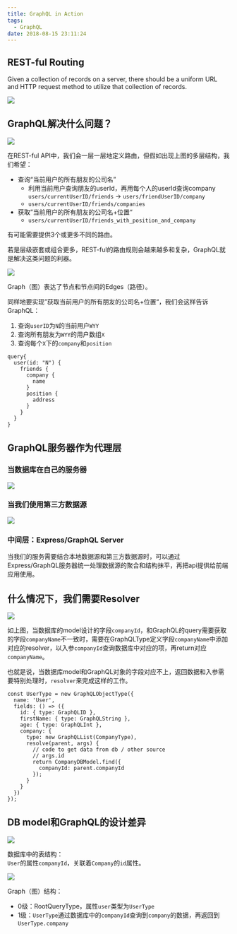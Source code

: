 ```yaml
---
title: GraphQL in Action
tags:
  - GraphQL
date: 2018-08-15 23:11:24
---
```


## REST-ful Routing

Given a collection of records on a server, there should be a uniform URL and HTTP request method to utilize that collection of records.

![](http://sinacloud.net/woodysblog/img/restful-api.png)

## GraphQL解决什么问题？

![](http://sinacloud.net/woodysblog/img/what-problem-GraphQL-solve.png)

在REST-ful API中，我们会一层一层地定义路由，但假如出现上图的多层结构，我们希望：

* 查询“当前用户的所有朋友的公司名” 
  * 利用当前用户查询朋友的userId，再用每个人的userId查询company `users/currentUserID/friends` -> `users/friendUserID/company`
  * `users/currentUserID/friends/companies` 
* 获取”当前用户的所有朋友的公司名+位置“
  * `users/currentUserID/friends_with_position_and_company`

有可能需要提供3个或更多不同的路由。

若是层级嵌套或组合更多，REST-ful的路由规则会越来越多和复杂，GraphQL就是解决这类问题的利器。

![](http://sinacloud.net/woodysblog/img/graph.png)

Graph（图）表达了节点和节点间的Edges（路径）。

同样地要实现”获取当前用户的所有朋友的公司名+位置“，我们会这样告诉GraphQL：

1. 查询`userID`为`N`的当前用户`WYY`
2. 查询所有朋友为`WYY`的用户数组`X`
3. 查询每个`X`下的`company`和`position`

```
query{
  user(id: "N") {
    friends {
      company {
        name
      }
      position {
        address
      }
    }
  }
}
```

## GraphQL服务器作为代理层

### 当数据库在自己的服务器

![](http://sinacloud.net/woodysblog/img/graphql-as-proxy-1.png)

### 当我们使用第三方数据源

![](http://sinacloud.net/woodysblog/img/graphql-as-proxy-2.png)

### 中间层：Express/GraphQL Server

当我们的服务需要结合本地数据源和第三方数据源时，可以通过Express/GraphQL服务器统一处理数据源的聚合和结构抹平，再把api提供给前端应用使用。

## 什么情况下，我们需要Resolver

![](http://sinacloud.net/woodysblog/img/what-resolver-does.png)

如上图，当数据库的model设计的字段`companyId`，和GraphQL的query需要获取的字段`companyName`不一致时，需要在GraphQLType定义字段`companyName`中添加对应的resolver，以入参`companyId`查询数据库中对应的项，再return对应`companyName`。

也就是说，当数据库model和GraphQL对象的字段对应不上，返回数据和入参需要特别处理时，`resolver`来完成这样的工作。

```
const UserType = new GraphQLObjectType({
  name: 'User',
  fields: () => ({
    id: { type: GraphQLID },
    firstName: { type: GraphQLString },
    age: { type: GraphQLInt },
    company: {
      type: new GraphQLList(CompanyType),
      resolve(parent, args) {
        // code to get data from db / other source
        // args.id
        return CompanyDBModel.find({
          companyId: parent.companyId
        });
      }
    }
  })
});
```

## DB model和GraphQL的设计差异

![](http://sinacloud.net/woodysblog/img/model-in-reality.png)

数据库中的表结构：  
`User`的属性`companyId`，关联着`Company`的`id`属性。

![](http://sinacloud.net/woodysblog/img/query-in-graphql.png)

Graph（图）结构：  

* 0级：RootQueryType，属性`user`类型为`UserType`
* 1级：`UserType`通过数据库中的`companyId`查询到`company`的数据，再返回到`UserType.company`